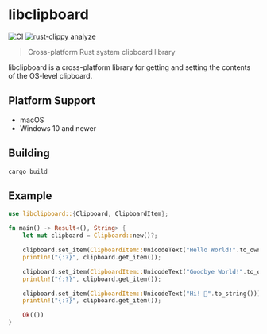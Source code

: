 # libclipboard

[![CI](https://github.com/a-isaiahharvey/libclipboard-rs/actions/workflows/ci.yml/badge.svg)](https://github.com/a-isaiahharvey/libclipboard-rs/actions/workflows/ci.yml)
[![rust-clippy analyze](https://github.com/a-isaiahharvey/libclipboard-rs/actions/workflows/rust-clippy.yml/badge.svg)](https://github.com/a-isaiahharvey/libclipboard-rs/actions/workflows/rust-clippy.yml)

> Cross-platform Rust system clipboard library

libclipboard is a cross-platform library for getting and setting the contents of the OS-level clipboard.

## Platform Support

* macOS
* Windows 10 and newer

## Building

```console
cargo build
```

## Example

```rust
use libclipboard::{Clipboard, ClipboardItem};

fn main() -> Result<(), String> {
    let mut clipboard = Clipboard::new()?;

    clipboard.set_item(ClipboardItem::UnicodeText("Hello World!".to_owned()));
    println!("{:?}", clipboard.get_item());

    clipboard.set_item(ClipboardItem::UnicodeText("Goodbye World!".to_owned()));
    println!("{:?}", clipboard.get_item());

    clipboard.set_item(ClipboardItem::UnicodeText("Hi! 👋".to_string()));
    println!("{:?}", clipboard.get_item());

    Ok(())
}
```
